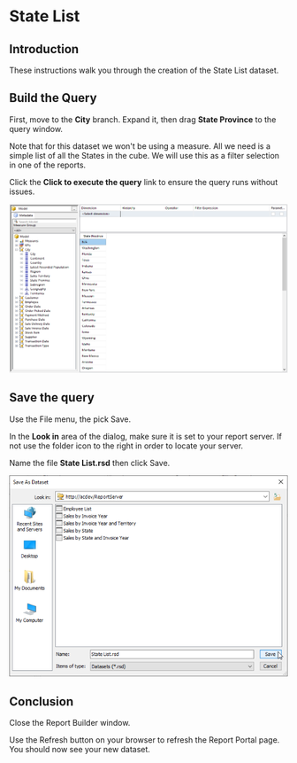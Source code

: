 # State List

## Introduction

These instructions walk you through the creation of the State List dataset.

## Build the Query

First, move to the **City** branch. Expand it, then drag **State Province** to the query window.

Note that for this dataset we won't be using a measure. All we need is a simple list of all the States in the cube. We will use this as a filter selection in one of the reports.

Click the **Click to execute the query** link to ensure the query runs without issues.

![State List Successful Query](images/state-list-01.png)

## Save the query

Use the File menu, the pick Save.

In the **Look in** area of the dialog, make sure it is set to your report server. If not use the folder icon to the right in order to locate your server.

Name the file **State List.rsd** then click Save.

![State List Save Dialog](images/state-list-02.png)

## Conclusion

Close the Report Builder window.

Use the Refresh button on your browser to refresh the Report Portal page. You should now see your new dataset.
